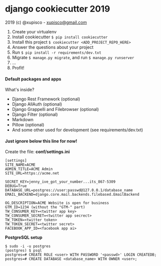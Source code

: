# django cookiecutter 2019
2019 (c) \@xupisco - <xupisco@gmail.com>

 1. Create your virtualenv
 2. Install cookiecutter `$ pip install cookiecutter`
 3. Install this project `$ cookiecutter <ADD_PROJECT_REPO_HERE>`
 4. Answer the questions about your project
 5. Run `$ pip install -r requirements/dev.txt`
 6. Migrate `$ manage.py migrate`, and run `$ manage.py runserver`
 7. ...
 8. Profit!

#### Default packages and apps
What's inside?

- Django Rest Framework (optional)
- Django AllAuth (optional)
- Django Grappelli and Filebrowser (optional)
- Django Filter (optional)
- Markdown
- Pillow (optional)
- And some other used for development (see requirements/dev.txt)

#### Just ignore below this line for now!

Create the file: **conf/settings.ini**
```
[settings]
SITE_NAME=ACME
ADMIN_TITLE=ACME Admin
SITE_URL=https://acme.net

SECRET_KEY=jenny_ive_got_your_number...its_867-5309
DEBUG=True
DATABASE_URL=postgres://user:passwd@127.0.0.1/database_name
EMAIL_BACKEND=django.core.mail.backends.filebased.EmailBackend

OG_DESCRIPTION=ACME Website is open for business
GTM_ID=1234 (without the "GTM-" part)
TW_CONSUMER_KEY=<twitter app key>
TW_CONSUMER_SECRET=<twitter app secrect>
TW_TOKEN=<twitter token>
TW_TOKEN_SECRET=<twitter secret>
FACEBOOK_APP_ID=<facebook app ai>
```

**PostgreSQL setup**
```
$ sudo -i -u postgres
(postgres) $ psql
postgres=# CREATE ROLE <user> WITH PASSWORD '<passwd>' LOGIN CREATEDB;
postgres=# CREATE DATABASE <database_name> WITH OWNER <user>;
```